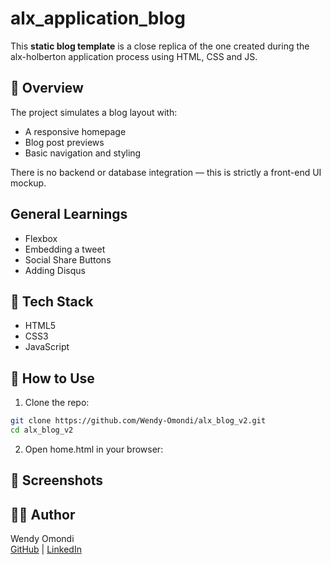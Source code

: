 # **alx_application_blog**
This **static blog template** is a close replica of the one created during the alx-holberton application process using HTML, CSS and JS.

## 📄 Overview

The project simulates a blog layout with:
- A responsive homepage
- Blog post previews
- Basic navigation and styling

There is no backend or database integration — this is strictly a front-end UI mockup.

## General Learnings
* Flexbox
* Embedding a tweet
* Social Share Buttons
* Adding Disqus

## 🧰 Tech Stack

- HTML5
- CSS3
- JavaScript

## 🧪 How to Use

1. Clone the repo:
```bash
git clone https://github.com/Wendy-Omondi/alx_blog_v2.git
cd alx_blog_v2
```
2. Open home.html in your browser:

## 📸 Screenshots

## 👩‍💻 Author
Wendy Omondi  
[GitHub](https://github.com/Wendy-Omondi) | [LinkedIn](https://www.linkedin.com/in/wendy-omondi/)
